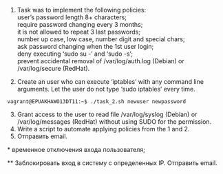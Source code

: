 1) Task was to implement the following policies: <br>
user’s password length 8+ characters; <br>
require password changing every 3 months; <br>
it is not allowed to repeat 3 last passwords; <br>
number up case, low case, number digit and special chars; <br>
ask password changing when the 1st user login; <br>
deny executing ‘sudo su -’ and ‘sudo -s’; <br>
prevent accidental removal of /var/log/auth.log (Debian) or /var/log/secure (RedHat). 

2) Create an user who can execute ‘iptables’ with any command line arguments. Let the user do not type ‘sudo iptables’ every time. 
```
vagrant@EPUAKHAWO13DT11:~$ ./task_2.sh newuser newpassword
```
3)  Grant access to the user to read file /var/log/syslog (Debian) or /var/log/messages (RedHat) without using SUDO for the permission. 
4) Write a script to automate applying policies from the 1 and 2. 
5) Отправить email. 

\* временное отключения входа пользователя;

\*\* Заблокировать вход в систему с определенных IP. Отправить email.
